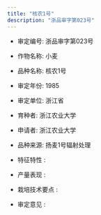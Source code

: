 ```yaml
---
title: "核农1号"
description: "浙品审字第023号"
---
```

* 审定编号:  浙品审字第023号

*  作物名称:  小麦

*  品种名称:  核农1号

*  审定年份:  1985

*  审定单位:  浙江省

* 育种者:  浙江农业大学

*  申请者:  浙江农业大学

*  品种来源:  扬麦1号辐射处理

*  特征特性 : 

 
*  产量表现 : 


*  栽培技术要点 : 


*  审定意见 : 

